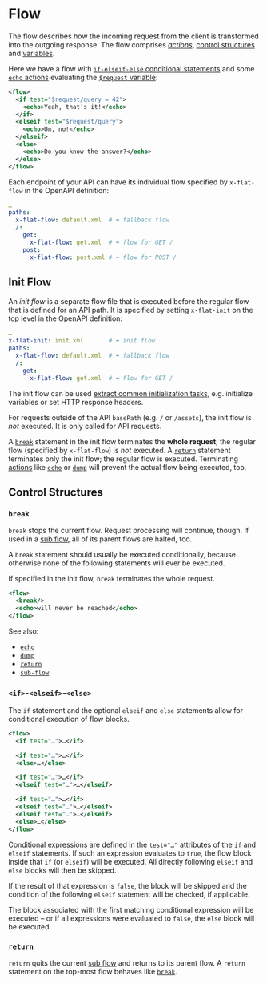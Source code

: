 # Flow

The flow describes how the incoming request from the client is transformed into the outgoing response.
The flow comprises [_actions_](actions.md), [control structures](#control-structures) and [variables](variables.md).

Here we have a flow with [`if-elseif-else` conditional statements](#if-elseif-else) and some [`echo` actions](actions/echo.md) evaluating the [`$request` variable](variables.md):

```xml
<flow>
  <if test="$request/query = 42">
    <echo>Yeah, that's it!</echo>
  </if>
  <elseif test="$request/query">
    <echo>Um, no!</echo>
  </elseif>
  <else>
    <echo>Do you know the answer?</echo>
  </else>
</flow>
```

Each endpoint of your API can have its individual flow specified by `x-flat-flow` in the OpenAPI definition:

```yaml
…
paths:
  x-flat-flow: default.xml  # ⬅ fallback flow
  /:
    get:
      x-flat-flow: get.xml  # ⬅ flow for GET /
    post:
      x-flat-flow: post.xml # ⬅ flow for POST /
```

## Init Flow

An _init flow_ is a separate flow file that is executed before the regular flow
that is defined for an API path. It is specified by setting `x-flat-init` on
the top level in the OpenAPI definition:

```yaml
…
x-flat-init: init.xml       # ⬅ init flow
paths:
  x-flat-flow: default.xml  # ⬅ fallback flow
  /:
    get:
      x-flat-flow: get.xml  # ⬅ flow for GET /
```

The init flow can be used [extract common initialization
tasks](/cookbook/init-flow.md), e.g. initialize variables or set HTTP response
headers.

For requests outside of the API `basePath` (e.g. `/` or `/assets`), the init
flow is _not_ executed. It is only called for API requests.

A [`break`](#break) statement in the init flow terminates the **whole
request**; the regular flow (specified by `x-flat-flow`) is _not_ executed. A
[`return`](#return) statement terminates only the init flow; the regular flow
is executed. Terminating [actions](actions/README.md) like
[`echo`](actions/echo.md) or [`dump`](actions/dump.md) will prevent the actual
flow being executed, too.


## Control Structures

### `break`

`break` stops the current flow. Request processing will continue, though.
If used in a [sub flow](actions/sub-flow.md), all of its parent flows are halted, too.

A `break` statement should usually be executed conditionally, because otherwise
none of the following statements will ever be executed.

If specified in the init flow, `break` terminates the whole request.

```xml
<flow>
  <break/>
  <echo>will never be reached</echo>
</flow>
```

See also:
 * [`echo`](actions/echo.md)
 * [`dump`](actions/dump.md)
 * [`return`](#return)
 * [`sub-flow`](actions/sub-flow.md)


### `<if>`-`<elseif>`-`<else>`

The `if` statement and the optional `elseif` and `else` statements allow for conditional execution of flow blocks.

```xml
<flow>
  <if test="…">…</if>

  <if test="…">…</if>
  <else>…</else>

  <if test="…">…</if>
  <elseif test="…">…</elseif>

  <if test="…">…</if>
  <elseif test="…">…</elseif>
  <elseif test="…">…</elseif>
  <else>…</else>
</flow>
```

Conditional expressions are defined in the `test="…"` attributes of the `if` and `elseif` statements.
If such an expression evaluates to `true`, the flow block inside that `if` (or `elseif`) will be executed. All directly following `elseif` and `else` blocks will then be skipped.

If the result of that expression is `false`, the block will be skipped and the condition of the following `elseif` statement will be checked, if applicable.

The block associated with the first matching conditional expression will be executed – or if all  expressions were evaluated to `false`, the `else` block will be executed.

### `return`

`return` quits the current [sub flow](actions/sub-flow.md) and returns to its parent flow.
A `return` statement on the top-most flow behaves like [`break`](#break).
